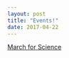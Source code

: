 ```yaml
---
layout: post
title: "Events!"
date: 2017-04-22
---
```


[March for Science](https://www.marchforscience.com "March for Science") 
